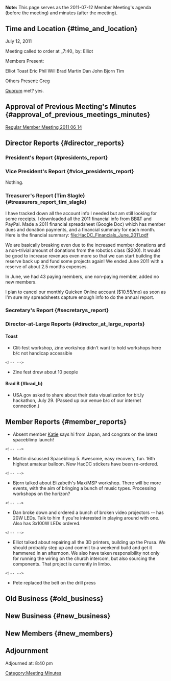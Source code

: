 **Note:** This page serves as the 2011-07-12 Member Meeting's agenda
(before the meeting) and minutes (after the meeting).

## Time and Location {#time_and_location}

July 12, 2011

Meeting called to order at \_7:40\_ by: Elliot

Members Present:

Elliot Toast Eric Phil Will Brad Martin Dan John Bjorn Tim

Others Present: Greg

[Quorum](Quorum) met? yes.

## Approval of Previous Meeting's Minutes {#approval_of_previous_meetings_minutes}

[Regular Member Meeting 2011 06
14](Regular_Member_Meeting_2011_06_14)

## Director Reports {#director_reports}

### President's Report {#presidents_report}

### Vice President's Report {#vice_presidents_report}

Nothing.

### Treasurer's Report (Tim Slagle) {#treasurers_report_tim_slagle}

I have tracked down all the account info I needed but am still looking
for some receipts. I downloaded all the 2011 financial info from BB&T
and PayPal. Made a 2011 financial spreadsheet (Google Doc) which has
member dues and donation payments, and a financial summary for each
month. Here is the financial summary:
<file:HacDC_Financials_June_2011.pdf>

We are basically breaking even due to the increased member donations and
a non-trivial amount of donations from the robotics class (\$200). It
would be good to increase revenues even more so that we can start
building the reserve back up and fund some projects again! We ended June
2011 with a reserve of about 2.5 months expenses.

In June, we had 43 paying members, one non-paying member, added no new
members.

I plan to cancel our monthly Quicken Online account (\$10.55/mo) as soon
as I'm sure my spreadsheets capture enough info to do the annual report.

### Secretary's Report {#secretarys_report}

### Director-at-Large Reports {#director_at_large_reports}

#### Toast

-   Clit-fest workshop, zine workshop didn't want to hold workshops here
    b/c not handicap accessible

```{=html}
<!-- -->
```
-   Zine fest drew about 10 people

#### Brad B {#brad_b}

-   USA.gov asked to share about their data visualization for bit.ly
    hackathon, July 29. (Passed up our venue b/c of our internet
    connection.)

## Member Reports {#member_reports}

-   Absent member [Katie](user:katie) says hi from Japan, and
    congrats on the latest spaceblimp launch!

```{=html}
<!-- -->
```
-   Martin discussed Spaceblimp 5. Awesome, easy recovery, fun. 16th
    highest amateur balloon. New HacDC stickers have been re-ordered.

```{=html}
<!-- -->
```
-   Bjorn talked about Elizabeth's Max/MSP workshop. There will be more
    events, with the aim of bringing a bunch of music types. Processing
    workshops on the horizon?

```{=html}
<!-- -->
```
-   Dan broke down and ordered a bunch of broken video projectors -- has
    20W LEDs. Talk to him if you're interested in playing around with
    one. Also has 3x100W LEDs ordered.

```{=html}
<!-- -->
```
-   Elliot talked about repairing all the 3D printers, building up the
    Prusa. We should probably step up and commit to a weekend build and
    get it hammered in an afternoon. We also have taken responsibility
    not only for running the wiring on the church intercom, but also
    sourcing the components. That project is currently in limbo.

```{=html}
<!-- -->
```
-   Pete replaced the belt on the drill press

## Old Business {#old_business}

## New Business {#new_business}

## New Members {#new_members}

## Adjournment

Adjourned at: 8:40 pm

[Category:Meeting Minutes](Category:Meeting_Minutes)
